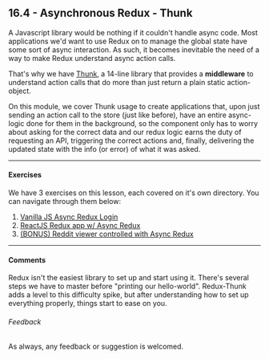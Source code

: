 ## 16.4 - Asynchronous Redux - Thunk

A Javascript library would be nothing if it couldn't handle async code. Most applications we'd want to use Redux on to manage the global state have some sort of async interaction. As such, it becomes inevitable the need of a way to make Redux understand async action calls.

That's why we have [Thunk](https://github.com/reduxjs/redux-thunk), a 14-line library that provides a **middleware** to understand action calls that do more than just return a plain static action-object.

On this module, we cover Thunk usage to create applications that, upon just sending an action call to the store (just like before), have an entire async-logic done for them in the background, so the component only has to worry about asking for the correct data and our redux logic earns the duty of requesting an API, triggering the correct actions and, finally, delivering the updated state with the info (or error) of what it was asked.

----

#### Exercises

We have 3 exercises on this lesson, each covered on it's own directory. You can navigate through them below:

1. [Vanilla JS Async Redux Login](./exercise_1)
2. [ReactJS Redux app w/ Async Redux](./exercise_2)
3. [(BONUS) Reddit viewer controlled with Async Redux](./reddit-app)

----

#### Comments

Redux isn't the easiest library to set up and start using it. There's several steps we have to master before "printing our hello-world". Redux-Thunk adds a level to this difficulty spike, but after understanding how to set up everything properly, things start to ease on you.

###### Feedback

As always, any feedback or suggestion is welcomed.
